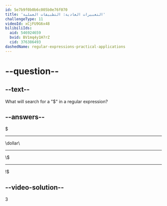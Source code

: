 ```yaml
---
id: 5e7b9f0b0b6c005b0e76f070
title: 'التعبيرات العادية: التطبيقات العملية'
challengeType: 11
videoId: xCjFU9G6x48
bilibiliIds:
  aid: 546924659
  bvid: BV1mq4y1H7rZ
  cid: 376386493
dashedName: regular-expressions-practical-applications
---
```


# --question--

## --text--

What will search for a "$" in a regular expression?

## --answers--

$

---

\\dollar\\

---

\\$

---

!$

## --video-solution--

3

